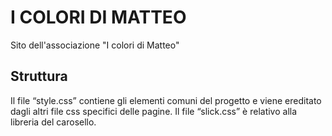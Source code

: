 # I COLORI DI MATTEO
Sito dell'associazione "I colori di Matteo"

## Struttura

Il file “style.css” contiene gli elementi comuni del progetto e viene ereditato dagli altri file css specifici delle pagine.
Il file “slick.css” è relativo alla libreria del carosello.
